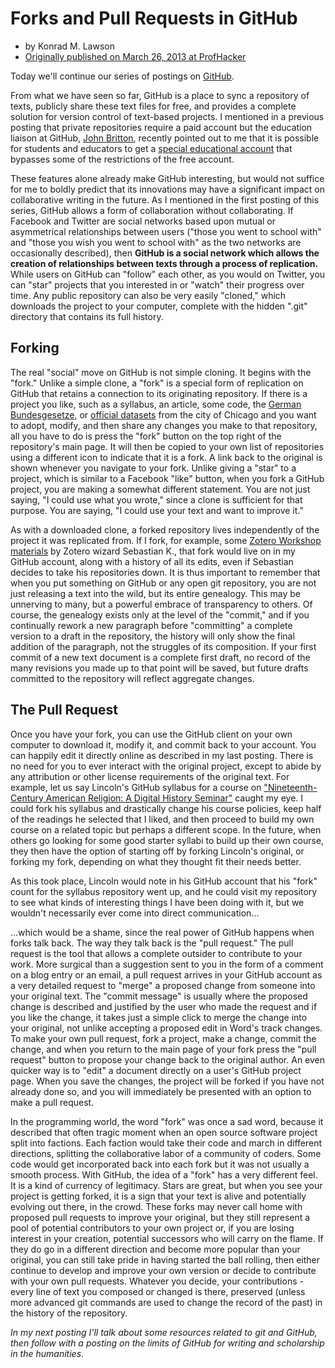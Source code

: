 # Forks and Pull Requests in GitHub

* by Konrad M. Lawson
* [Originally published on March 26, 2013 at ProfHacker](http://github.com)

Today we'll continue our series of postings on [GitHub](http://github.com). 

From what we have seen so far, GitHub is a place to sync a repository of texts, publicly share these text files for free, and provides a complete solution for version control of text-based projects. I mentioned in a previous posting that private repositories require a paid account but the education liaison at GitHub, [John Britton][6], recently pointed out to me that it is possible for students and educators to get a [special educational account][7] that bypasses some of the restrictions of the free account.

   [6]: http://johndbritton.com/
   [7]: https://github.com/edu

These features alone already make GitHub interesting, but would not suffice for me to boldly predict that its innovations may have a significant impact on collaborative writing in the future. As I mentioned in the first posting of this series, GitHub allows a form of collaboration without collaborating. If Facebook and Twitter are social networks based upon mutual or asymmetrical relationships between users ("those you went to school with" and "those you wish you went to school with" as the two networks are occasionally described), then **GitHub is a social network which allows the creation of relationships between texts through a process of replication.** While users on GitHub can "follow" each other, as you would on Twitter, you can "star" projects that you interested in or "watch" their progress over time. Any public repository can also be very easily "cloned," which downloads the project to your computer, complete with the hidden ".git" directory that contains its full history.

## Forking

The real "social" move on GitHub is not simple cloning. It begins with the "fork." Unlike a simple clone, a "fork" is a special form of replication on GitHub that retains a connection to its originating repository. If there is a project you like, such as a syllabus, an article, some code, the [German Bundesgesetze][8], or [official datasets][9] from the city of Chicago and you want to adopt, modify, and then share any changes you make to that repository, all you have to do is press the "fork" button on the top right of the repository's main page. It will then be copied to your own list of repositories using a different icon to indicate that it is a fork. A link back to the original is shown whenever you navigate to your fork. Unlike giving a "star" to a project, which is similar to a Facebook "like" button, when you fork a GitHub project, you are making a somewhat different statement. You are not just saying, "I could use what you wrote," since a clone is sufficient for that purpose. You are saying, "I could use your text and want to improve it."

   [8]: https://github.com/bundestag/gesetze
   [9]: https://github.com/chicago

As with a downloaded clone, a forked repository lives independently of the project it was replicated from. If I fork, for example, some [Zotero Workshop materials][10] by Zotero wizard Sebastian K., that fork would live on in my GitHub account, along with a history of all its edits, even if Sebastian decides to take his repositories down. It is thus important to remember that when you put something on GitHub or any open git repository, you are not just releasing a text into the wild, but its entire genealogy. This may be unnerving to many, but a powerful embrace of transparency to others. Of course, the genealogy exists only at the level of the "commit," and if you continually rework a new paragraph before "committing" a complete version to a draft in the repository, the history will only show the final addition of the paragraph, not the struggles of its composition. If your first commit of a new text document is a complete first draft, no record of the many revisions you made up to that point will be saved, but future drafts committed to the repository will reflect aggregate changes.

   [10]: https://github.com/adam3smith/zotero-workshops

## The Pull Request

Once you have your fork, you can use the GitHub client on your own computer to download it, modify it, and commit back to your account. You can happily edit it directly online as described in my last posting. There is no need for you to ever interact with the original project, except to abide by any attribution or other license requirements of the original text. For example, let us say Lincoln's GitHub syllabus for a course on ["Nineteenth-Century American Religion: A Digital History Seminar"][11] caught my eye. I could fork his syllabus and drastically change his course policies, keep half of the readings he selected that I liked, and then proceed to build my own course on a related topic but perhaps a different scope. In the future, when others go looking for some good starter syllabi to build up their own course, they then have the option of starting off by forking Lincoln's original, or forking my fork, depending on what they thought fit their needs better.

   [11]: https://github.com/lmullen/religion-19c-dh

As this took place, Lincoln would note in his GitHub account that his "fork" count for the syllabus repository went up, and he could visit my repository to see what kinds of interesting things I have been doing with it, but we wouldn't necessarily ever come into direct communication...

...which would be a shame, since the real power of GitHub happens when forks talk back. The way they talk back is the "pull request." The pull request is the tool that allows a complete outsider to contribute to your work. More surgical than a suggestion sent to you in the form of a comment on a blog entry or an email, a pull request arrives in your GitHub account as a very detailed request to "merge" a proposed change from someone into your original text. The "commit message" is usually where the proposed change is described and justified by the user who made the request and if you like the change, it takes just a simple click to merge the change into your original, not unlike accepting a proposed edit in Word's track changes. To make your own pull request, fork a project, make a change, commit the change, and when you return to the main page of your fork press the "pull request" button to propose your change back to the original author. An even quicker way is to "edit" a document directly on a user's GitHub project page. When you save the changes, the project will be forked if you have not already done so, and you will immediately be presented with an option to make a pull request.

In the programming world, the word "fork" was once a sad word, because it described that often tragic moment when an open source software project split into factions. Each faction would take their code and march in different directions, splitting the collaborative labor of a community of coders. Some code would get incorporated back into each fork but it was not usually a smooth process. With GitHub, the idea of a "fork" has a very different feel. It is a kind of currency of legitimacy. Stars are great, but when you see your project is getting forked, it is a sign that your text is alive and potentially evolving out there, in the crowd. These forks may never call home with proposed pull requests to improve your original, but they still represent a pool of potential contributors to your own project or, if you are losing interest in your creation, potential successors who will carry on the flame. If they do go in a different direction and become more popular than your original, you can still take pride in having started the ball rolling, then either continue to develop and improve your own version or decide to contribute with your own pull requests. Whatever you decide, your contributions - every line of text you composed or changed is there, preserved (unless more advanced git commands are used to change the record of the past) in the history of the repository.

*In my next posting I'll talk about some resources related to git and GitHub, then follow with a posting on the limits of GitHub for writing and scholarship in the humanities*.

   [12]: http://octodex.github.com/faq.html

